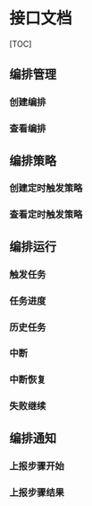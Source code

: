 # 接口文档 #

[TOC]

## 编排管理 ##

### 创建编排 ###
### 查看编排 ###

## 编排策略 ##

### 创建定时触发策略 ###
### 查看定时触发策略 ###

## 编排运行 ##

### 触发任务 ###
### 任务进度 ###
### 历史任务 ###
### 中断 ###
### 中断恢复 ###
### 失败继续 ###

## 编排通知 ##

### 上报步骤开始 ###
### 上报步骤结果 ###

